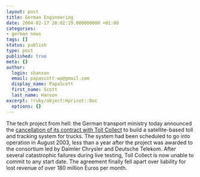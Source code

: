 ```yaml
---
layout: post
title: German Engineering
date: 2004-02-17 20:02:19.000000000 +01:00
categories:
- german news
tags: []
status: publish
type: post
published: true
meta: {}
author:
  login: shanson
  email: papascott-wp@gmail.com
  display_name: PapaScott
  first_name: Scott
  last_name: Hanson
excerpt: !ruby/object:Hpricot::Doc
  options: {}
---
```

<p>The tech project from hell: the German transport ministry today announced the <a title="Expatica" href="http://www.expatica.com/source/site_article.asp?subchannel_id=52&story_id=4751">cancellation of its contract with Toll Collect</a> to build a satellite-based toll and tracking system for trucks. The system had been scheduled to go into operation in August 2003, less than a year after the project was awarded to the consortium led by Daimler Chrysler and Deutsche Telekom. After several catastrophic failures during live testing, Toll Collect is now unable to commit to any start date. The agreement finally fell apart over liability for lost revenue of over 180 million Euros per month.</p>
